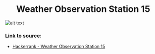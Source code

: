 <h1 align="center">Weather Observation Station 15</h1>

![alt text](https://images2.imgbox.com/7f/24/4zixJRml_o.png?raw=true)

### Link to source: 
- <a href="https://www.hackerrank.com/challenges/weather-observation-station-15/problem">Hackerrank - Weather Observation Station 15</a>

